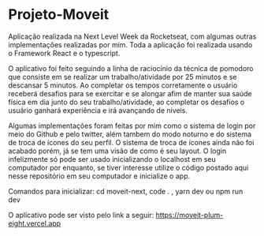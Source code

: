 # Projeto-Moveit
Aplicação realizada na Next Level Week da Rocketseat, com algumas outras implementações realizadas por mim.
Toda a aplicação foi realizada usando o Framework React e o typescript.

O aplicativo foi feito seguindo a linha de raciocínio da técnica de pomodoro que consiste 
em se realizar um trabalho/atividade por 25 minutos e se descansar 5 minutos. 
Ao completar os tempos corretamente o usuário receberá desafios para se exercitar 
e se alongar afim de manter sua saúde física em dia junto do seu trabalho/atividade, ao completar 
os desafios o usuário ganhará experiência e irá avançando de niveis.

Algumas implementações foram feitas por mim como o sistema de login por meio do Github e pelo twitter, 
além tambem do modo noturno e do sistema de troca de ícones do seu perfil. 
O sistema de troca de ícones ainda não foi acabado porém, já se tem uma visão de como é seu layout.
O login infelizmente só pode ser usado inicializando o localhost em seu computador por enquanto, 
se tiver interesse utilize o código postado aqui nesse repositório em seu computador e inicialize o app. 

Comandos para inicializar: cd moveit-next, code . , yarn dev ou npm run dev
                            
             

O aplicativo pode ser visto pelo link a seguir: https://moveit-plum-eight.vercel.app   

